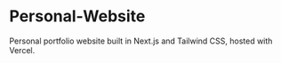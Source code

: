 # Personal-Website
Personal portfolio website built in Next.js and Tailwind CSS, hosted with Vercel.
